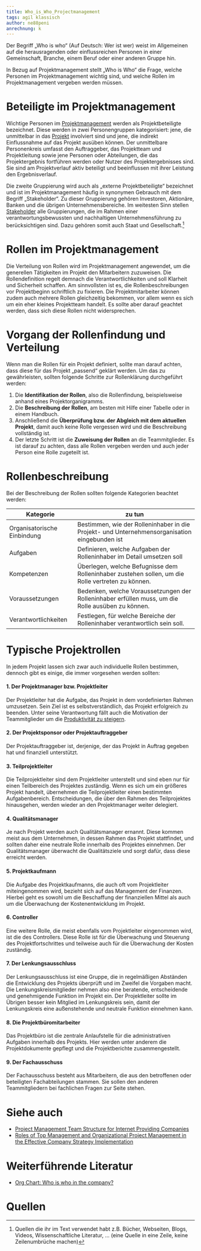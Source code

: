 ```yaml
---
title: Who_is_Who_Projectmanagement
tags: agil klassisch
author: ne88peni
anrechnung: k 
---
```


Der Begriff „Who is who“ (Auf Deutsch: Wer ist wer) weist im Allgemeinen auf die herausragenden oder einflussreichen Personen in einer Gemeinschaft, Branche, einem Beruf oder einer anderen Gruppe hin.

In Bezug auf Projektmanagement stellt „Who is Who“ die Frage, welche Personen im Projektmanagement wichtig sind, und welche Rollen im Projektmanagement vergeben werden müssen.

# Beteiligte im Projektmanagement

Wichtige Personen im [Projektmanagement](https://de.wiktionary.org/wiki/Projektmanagement) werden als Projektbeteiligte bezeichnet. Diese werden in zwei Personengruppen kategorisiert: jene, die unmittelbar in das [Projekt](https://de.wiktionary.org/wiki/Projekt) involviert sind und jene, die indirekt Einflussnahme auf das Projekt ausüben können.
Der unmittelbare Personenkreis umfasst den Auftraggeber, das Projektteam und Projektleitung sowie jene Personen oder Abteilungen, die das Projektergebnis fortführen werden oder Nutzer des Projektergebnisses sind. Sie sind am Projektverlauf aktiv beteiligt und beeinflussen mit ihrer Leistung den Ergebnisverlauf.

Die zweite Gruppierung wird auch als „externe Projektbeteiligte“ bezeichnet und ist im Projektmanagement häufig in synonymen Gebrauch mit dem Begriff „Stakeholder“. Zu dieser Gruppierung gehören Investoren, Aktionäre, Banken und die übrigen Unternehmensbereiche. Im weitesten Sinn stellen [Stakeholder](https://de.wiktionary.org/wiki/Stakeholder) alle Gruppierungen, die im Rahmen einer verantwortungsbewussten und nachhaltigen Unternehmensführung zu berücksichtigen sind. Dazu gehören somit auch Staat und Gesellschaft.[^1]


# Rollen im Projektmanagement

Die Verteilung von Rollen wird im Projektmanagement angewendet, um die generellen Tätigkeiten im Projekt den Mitarbeitern zuzuweisen. Die Rollendefinition regelt demnach die Verantwortlichkeiten und soll Klarheit und Sicherheit schaffen. Am sinnvollsten ist es, die Rollenbeschreibungen vor Projektbeginn schriftlich zu fixieren. Die Projektmitarbeiter können zudem auch mehrere Rollen gleichzeitig bekommen, vor allem wenn es sich um ein eher kleines Projektteam handelt. Es sollte aber darauf geachtet werden, dass sich diese Rollen nicht widersprechen.

# Vorgang der Rollenfindung und Verteilung

Wenn man die Rollen für ein Projekt definiert, sollte man darauf achten, dass diese für das Projekt „passend“ geklärt werden. Um das zu gewährleisten, sollten folgende Schritte zur Rollenklärung durchgeführt werden:

1.	Die **Identifikation der Rollen**, also die Rollenfindung, beispielsweise anhand eines Projektorganigramms.
2.	Die **Beschreibung der Rollen**, am besten mit Hilfe einer Tabelle oder in einem Handbuch.
3.	Anschließend die **Überprüfung bzw. der Abgleich mit dem aktuellen Projekt**, damit auch keine Rolle vergessen wird und die Beschreibung vollständig ist.
4.	Der letzte Schritt ist die **Zuweisung der Rollen** an die Teammitglieder. Es ist darauf zu achten, dass alle Rollen vergeben werden und auch jeder Person eine Rolle zugeteilt ist.

# Rollenbeschreibung

Bei der Beschreibung der Rollen sollten folgende Kategorien beachtet werden:

| Kategorie        | zu tun |
| ------------- | ------------- |
| Organisatorische Einbindung  | Bestimmen, wie der Rolleninhaber in die Projekt- und Unternehmensorganisation eingebunden ist |
| Aufgaben  | Definieren, welche Aufgaben der Rolleninhaber im Detail umsetzen soll  |
| Kompetenzen       | Überlegen, welche Befugnisse dem Rolleninhaber zustehen sollen, um die Rolle vertreten zu können. |
| Voraussetzungen     | Bedenken, welche Voraussetzungen der Rolleninhaber erfüllen muss, um die Rolle ausüben zu können. |
| Verantwortlichkeiten       | Festlegen, für welche Bereiche der Rolleninhaber verantwortlich sein soll. |

# Typische Projektrollen

In jedem Projekt lassen sich zwar auch individuelle Rollen bestimmen, dennoch gibt es einige, die immer vorgesehen werden sollten:

#### 1. Der Projektmanager bzw. Projektleiter

Der Projektleiter hat die Aufgabe, das Projekt in dem vordefinierten Rahmen umzusetzen. Sein Ziel ist es selbstverständlich, das Projekt erfolgreich zu beenden. Unter seine Verantwortung fällt auch die Motivation der Teammitglieder um die [Produktivität zu steigern](https://de.wiktionary.org/wiki/Produktivit%C3%A4tssteigerung).

#### 2. Der Projektsponsor oder Projektauftraggeber

Der Projektauftraggeber ist, derjenige, der das Projekt in Auftrag gegeben hat und finanziell unterstützt.

#### 3. Teilprojektleiter

Die Teilprojektleiter sind dem Projektleiter unterstellt und sind eben nur für einen Teilbereich des Projektes zuständig. Wenn es sich um ein größeres Projekt handelt, übernehmen die Teilprojektleiter einen bestimmten Aufgabenbereich. Entscheidungen, die über den Rahmen des Teilprojektes hinausgehen, werden wieder an den Projektmanager weiter delegiert.

#### 4. Qualitätsmanager

Je nach Projekt werden auch Qualitätsmanager ernannt. Diese kommen meist aus dem Unternehmen, in dessen Rahmen das Projekt stattfindet, und sollten daher eine neutrale Rolle innerhalb des Projektes einnehmen. Der Qualitätsmanager überwacht die Qualitätsziele und sorgt dafür, dass diese erreicht werden.

#### 5. Projektkaufmann

Die Aufgabe des Projektkaufmanns, die auch oft vom Projektleiter miteingenommen wird, bezieht sich auf das Management der Finanzen. Hierbei geht es sowohl um die Beschaffung der finanziellen Mittel als auch um die Überwachung der Kostenentwicklung im Projekt.

#### 6. Controller

Eine weitere Rolle, die meist ebenfalls vom Projektleiter eingenommen wird, ist die des Controllers. Diese Rolle ist für die Überwachung und Steuerung des Projektfortschrittes und teilweise auch für die Überwachung der Kosten zuständig.

#### 7. Der Lenkungsausschluss

Der Lenkungsausschluss ist eine Gruppe, die in regelmäßigen Abständen die Entwicklung des Projekts überprüft und im Zweifel die Vorgaben macht. Die Lenkungskreismitglieder nehmen also eine beratende, entscheidende und genehmigende Funktion im Projekt ein.
Der Projektleiter sollte im Übrigen besser kein Mitglied im Lenkungskreis sein, damit der Lenkungskreis eine außenstehende und neutrale Funktion einnehmen kann.

#### 8. Die Projektbüromitarbeiter

Das Projektbüro ist die zentrale Anlaufstelle für die administrativen Aufgaben innerhalb des Projekts. Hier werden unter anderem die Projektdokumente gepflegt und die Projektberichte zusammengestellt.

#### 9. Der Fachausschuss
Der Fachausschuss besteht aus Mitarbeitern, die aus den betroffenen oder beteiligten Fachabteilungen stammen. Sie sollen den anderen Teammitgliedern bei fachlichen Fragen zur Seite stehen.



# Siehe auch

* [Project Management Team Structure for Internet Providing Companies](https://link.springer.com/chapter/10.1007/978-3-319-23126-6_47)
* [Roles of Top Management and Organizational Project Management in the Effective Company Strategy Implementation](https://www.sciencedirect.com/science/article/pii/S1877042816308540)


# Weiterführende Literatur

*  [Org Chart: Who is who in the company?](https://www.youtube.com/watch?v=CouWieFqk7Q)


# Quellen

[^1]: Quellen die ihr im Text verwendet habt z.B. Bücher, Webseiten, Blogs, Videos, Wissenschaftliche Literatur, ... (eine Quelle in eine Zeile, keine Zeilenumbrüche machen)
[^2]: [A Guide to the Project Management Body of Knowledge (PMBOK® Guide)](https://www.pmi.org/pmbok-guide-standards/foundational/PMBOK)
[^3]: [Basic Formatting Syntax for GitHub flavored Markdown](https://docs.github.com/en/github/writing-on-github/getting-started-with-writing-and-formatting-on-github/basic-writing-and-formatting-syntax)
[^4]: [Advanced Formatting Syntax for GitHub flavored Markdown](https://docs.github.com/en/github/writing-on-github/working-with-advanced-formatting/organizing-information-with-tables)

